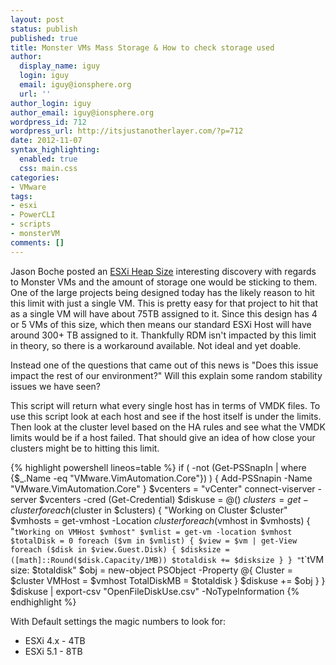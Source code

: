 ```yaml
---
layout: post
status: publish
published: true
title: Monster VMs Mass Storage & How to check storage used
author:
  display_name: iguy
  login: iguy
  email: iguy@ionsphere.org
  url: ''
author_login: iguy
author_email: iguy@ionsphere.org
wordpress_id: 712
wordpress_url: http://itsjustanotherlayer.com/?p=712
date: 2012-11-07
syntax_highlighting:
  enabled: true
  css: main.css
categories:
- VMware
tags:
- esxi
- PowerCLI
- scripts
- monsterVM
comments: []
---
```

Jason Boche posted an [ESXi Heap Size](http://www.boche.net/blog/index.php/2012/09/12/monster-vms-esxi-heap-size-trouble-in-storage-paradise/) interesting discovery with regards to Monster VMs and the amount of storage one would be sticking to them.  One of the large projects being designed today  has the likely reason to hit this limit with just a single VM.  This is pretty easy for that project to hit that as a single VM will have about 75TB assigned to it.   Since this design has 4 or 5 VMs of this size, which then means our standard ESXi Host will have around 300+ TB assigned to it.  Thankfully RDM isn't impacted by this limit in theory, so there is a workaround available.  Not ideal and yet doable.

Instead one of the questions that came out of this news is "Does this issue impact the rest of our environment?"   Will this explain some random stability issues we have seen?

This script will return what every single host has in terms of VMDK files.  To use this script look at each host and see if the host itself is under the limits.  Then look at the cluster level based on the HA rules and see what the VMDK limits would be if a host failed.  That should give an idea of how close your clusters might be to hitting this limit.

{% highlight powershell lineos=table %}
if ( -not (Get-PSSnapIn | where {$_.Name -eq "VMware.VimAutomation.Core"}) )
{
    Add-PSSnapin -Name "VMware.VimAutomation.Core"
}
$vcenters = "vCenter"
connect-viserver -server $vcenters -cred (Get-Credential)
$diskuse = @()
$clusters = get-cluster
foreach ($cluster in $clusters) {
    "Working on Cluster $cluster"
    $vmhosts = get-vmhost -Location $cluster
    foreach ($vmhost in $vmhosts) {
    "`tWorking on VMHost $vmhost"
        $vmlist = get-vm -location $vmhost
        $totalDisk = 0
        foreach ($vm in $vmlist) {
            $view = $vm | get-View
            foreach ($disk in $view.Guest.Disk) {
                $disksize = ([math]::Round($disk.Capacity/1MB))
                $totaldisk += $disksize
            }
         }
         "`t`tVM size: $totaldisk"
            $obj = new-object PSObject -Property @{
                Cluster = $cluster
                VMHost  = $vmhost
                TotalDiskMB = $totaldisk
            }
         $diskuse += $obj
    }
}
$diskuse | export-csv "OpenFileDiskUse.csv" -NoTypeInformation
{% endhighlight %}

With Default settings the magic numbers to look for:
<ul>
<li>ESXi 4.x - 4TB</li>
<li>ESXi 5.1 - 8TB</li><br />
</ul>
